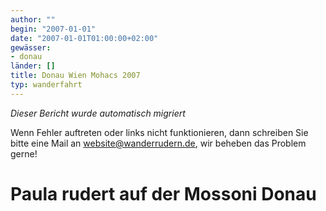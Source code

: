 ```yaml
---
author: ""
begin: "2007-01-01"
date: "2007-01-01T01:00:00+02:00"
gewässer:
- donau
länder: []
title: Donau Wien Mohacs 2007
typ: wanderfahrt
---
```



*Dieser Bericht wurde automatisch migriert*

Wenn Fehler auftreten oder links nicht funktionieren, dann schreiben Sie bitte eine Mail an website@wanderrudern.de, wir beheben das Problem gerne!



# Paula rudert auf der Mossoni Donau


